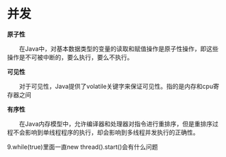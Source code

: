 # 并发

**原子性**

　　在Java中，对基本数据类型的变量的读取和赋值操作是原子性操作，即这些操作是不可被中断的，要么执行，要么不执行。



**可见性**

　　对于可见性，Java提供了volatile关键字来保证可见性。指的是内存和cpu寄存器之间



**有序性**

　　在Java内存模型中，允许编译器和处理器对指令进行重排序，但是重排序过程不会影响到单线程程序的执行，却会影响到多线程并发执行的正确性。





9.while(true)里面一直new thread().start()会有什么问题



